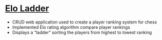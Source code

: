 # [Elo Ladder](https://elo-ladder.herokuapp.com/)

- CRUD web application used to create a player ranking system for chess
- Implemented Elo rating algorithm compare player rankings
- Displays a “ladder” sorting the players from highest to lowest ranking
